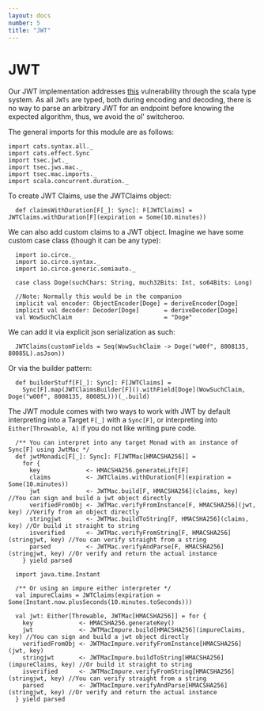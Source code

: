 ```yaml
---
layout: docs
number: 5
title: "JWT"
---
```

# JWT 

Our JWT implementation addresses [this](https://auth0.com/blog/critical-vulnerabilities-in-json-web-token-libraries/) vulnerability
through the scala type system. As all `JWTs` are typed, both during encoding and decoding, there is no way to parse an arbitrary JWT for
an endpoint before knowing the expected algorithm, thus, we avoid the ol' switcheroo.

The general imports for this module are as follows:
```tut:silent
import cats.syntax.all._
import cats.effect.Sync
import tsec.jwt._
import tsec.jws.mac._
import tsec.mac.imports._
import scala.concurrent.duration._
```

To create JWT Claims, use the JWTClaims object:

```tut
  def claimsWithDuration[F[_]: Sync]: F[JWTClaims] = JWTClaims.withDuration[F](expiration = Some(10.minutes))
```

We can also add custom claims to a JWT object. Imagine we have some custom case class (though it can be any type):
```tut:silent
  import io.circe._
  import io.circe.syntax._
  import io.circe.generic.semiauto._

  case class Doge(suchChars: String, much32Bits: Int, so64Bits: Long)
  
  //Note: Normally this would be in the companion
  implicit val encoder: ObjectEncoder[Doge] = deriveEncoder[Doge]
  implicit val decoder: Decoder[Doge]       = deriveDecoder[Doge]
  val WowSuchClaim                          = "Doge"
```

We can add it via explicit json serialization as such:

```tut
  JWTClaims(customFields = Seq(WowSuchClaim -> Doge("w00f", 8008135, 80085L).asJson))
```

Or via the builder pattern:
```tut
  def builderStuff[F[_]: Sync]: F[JWTClaims] =
    Sync[F].map(JWTClaimsBuilder[F]().withField[Doge](WowSuchClaim, Doge("w00f", 8008135, 80085L)))(_.build)
```


The JWT module comes with two ways to work with JWT by default interpreting
 into a Target `F[_]` with a `Sync[F]`, or interpreting into `Either[Throwable, A]`
 if you do not like writing pure code.
 
```tut:silent
  /** You can interpret into any target Monad with an instance of Sync[F] using JwtMac */
  def jwtMonadic[F[_]: Sync]: F[JWTMac[HMACSHA256]] =
    for {
      key             <- HMACSHA256.generateLift[F]
      claims          <- JWTClaims.withDuration[F](expiration = Some(10.minutes))
      jwt             <- JWTMac.build[F, HMACSHA256](claims, key) //You can sign and build a jwt object directly
      verifiedFromObj <- JWTMac.verifyFromInstance[F, HMACSHA256](jwt, key) //Verify from an object directly
      stringjwt       <- JWTMac.buildToString[F, HMACSHA256](claims, key) //Or build it straight to string
      isverified      <- JWTMac.verifyFromString[F, HMACSHA256](stringjwt, key) //You can verify straight from a string
      parsed          <- JWTMac.verifyAndParse[F, HMACSHA256](stringjwt, key) //Or verify and return the actual instance
    } yield parsed
    
  import java.time.Instant

  /** Or using an impure either interpreter */
  val impureClaims = JWTClaims(expiration = Some(Instant.now.plusSeconds(10.minutes.toSeconds)))

  val jwt: Either[Throwable, JWTMac[HMACSHA256]] = for {
    key             <- HMACSHA256.generateKey()
    jwt             <- JWTMacImpure.build[HMACSHA256](impureClaims, key) //You can sign and build a jwt object directly
    verifiedFromObj <- JWTMacImpure.verifyFromInstance[HMACSHA256](jwt, key)
    stringjwt       <- JWTMacImpure.buildToString[HMACSHA256](impureClaims, key) //Or build it straight to string
    isverified      <- JWTMacImpure.verifyFromString[HMACSHA256](stringjwt, key) //You can verify straight from a string
    parsed          <- JWTMacImpure.verifyAndParse[HMACSHA256](stringjwt, key) //Or verify and return the actual instance
  } yield parsed
```